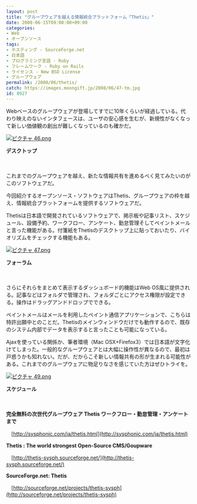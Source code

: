 ```yaml
---
layout: post
title: "グループウェアを越える情報統合プラットフォーム「Thetis」"
date: 2008-06-15T09:00:00+09:00
categories:
- Web
- オープンソース
tags: 
- ホスティング - SourceForge.net
- 日本語
- プログラミング言語 - Ruby
- フレームワーク - Ruby on Rails
- ライセンス - New BSD License
- グループウェア
permalink: /2008/06/thetis/
catch: https://images.moongift.jp/2008/06/47-tm.jpg
id: 8927
---
```

Webベースのグループウェアが登場してすでに10年くらいが経過している。代わり映えのないインタフェースは、ユーザの安心感を生むが、新規性がなくなって新しい価値観の創出が難しくなっているのも確かだ。

  

[![ピクチャ 46.png](https://images.moongift.jp/2008/06/46-tm.jpg)](https://images.moongift.jp/2008/06/46.jpg)

  

**デスクトップ**

  

　

  

これまでのグループウェアを越え、新たな情報共有を進めるべく見てみたいのがこのソフトウェアだ。

  

今回紹介するオープンソース・ソフトウェアはThetis、グループウェアの枠を越え、情報統合プラットフォームを提供するソフトウェアだ。

  
  
<!--more-->  

Thetisは日本語で開発されているソフトウェアで、掲示板や記事リスト、スケジュール、設備予約、ワークフロー、アンケート、勤怠管理そしてペイントメールと言った機能がある。付箋紙をThetisのデスクトップ上に貼っておいたり、バイオリズムをチェックする機能もある。

  

[![ピクチャ 47.png](https://images.moongift.jp/2008/06/47-tm.jpg)](https://images.moongift.jp/2008/06/47.jpg)  
  
**フォーラム**

  

　

  

さらにそれらをまとめて表示するダッシュボード的機能はWeb OS風に提供される。記事などはフォルダで管理され、フォルダごとにアクセス権限が設定できる。操作はドラッグアンドドロップでできる。

  

ペイントメールはメールを利用したペイント通信アプリケーションで、こちらは特許出願中とのことだ。Thetisのメインウィンドウだけでも動作するので、既存のシステム内部でデータを表示すると言ったことも可能になっている。

  

Ajaxを使っている関係か、筆者環境（Mac OSX+Firefox3）では日本語が文字化けてしまった。一般的なグループウェアとは大幅に操作性が異なるので、最初は戸惑うかも知れない。だが、だからこそ新しい情報共有の形が生まれる可能性がある。これまでのグループウェアに物足りなさを感じていた方はぜひトライを。

  

[![ピクチャ 49.png](https://images.moongift.jp/2008/06/49-tm.jpg)](https://images.moongift.jp/2008/06/49.jpg)  
  
**スケジュール**

  

　

  

**完全無料の次世代グループウェア Thetis ワークフロー・勤怠管理・アンケートまで**  
  
　[http://sysphonic.com/ja/thetis.html](http://sysphonic.com/ja/thetis.html)

  

**Thetis : The world strongest Open-Source CMS/Goupware**  
  
　[http://thetis-sysph.sourceforge.net/](http://thetis-sysph.sourceforge.net/)

  

**SourceForge.net: Thetis**  
  
　[http://sourceforge.net/projects/thetis-sysph](http://sourceforge.net/projects/thetis-sysph)

  
